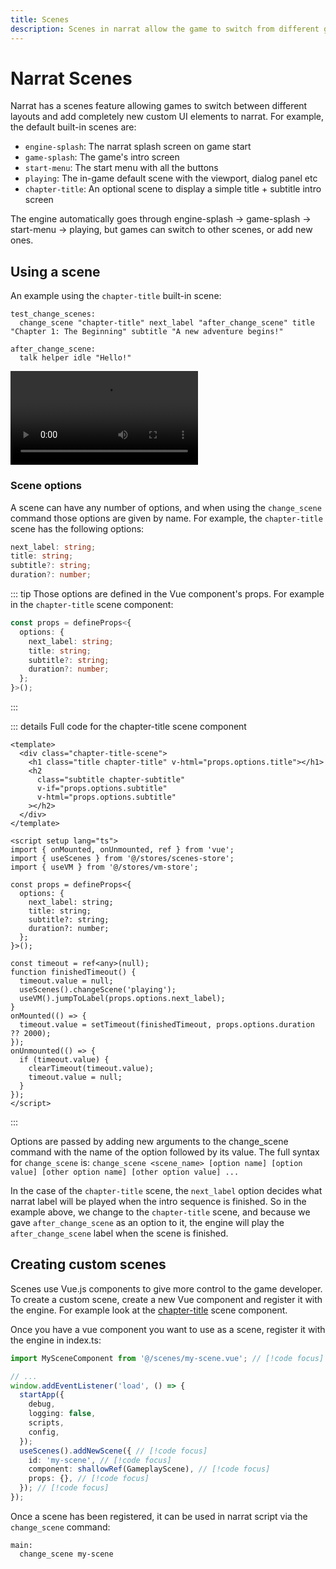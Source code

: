 ```yaml
---
title: Scenes
description: Scenes in narrat allow the game to switch from different game layouts that can be used for different purposes.
---
```


# Narrat Scenes

Narrat has a scenes feature allowing games to switch between different layouts and add completely new custom UI elements to narrat. For example, the default built-in scenes are:

- `engine-splash`: The narrat splash screen on game start
- `game-splash`: The game's intro screen
- `start-menu`: The start menu with all the buttons
- `playing`: The in-game default scene with the viewport, dialog panel etc
- `chapter-title`: An optional scene to display a simple title + subtitle intro screen

The engine automatically goes through engine-splash -> game-splash -> start-menu -> playing, but games can switch to other scenes, or add new ones.

## Using a scene

An example using the `chapter-title` built-in scene:

```narrat
test_change_scenes:
  change_scene "chapter-title" next_label "after_change_scene" title "Chapter 1: The Beginning" subtitle "A new adventure begins!"

after_change_scene:
  talk helper idle "Hello!"
```

<video controls="controls" src="./scenes/scenes.mp4" type="video/mp4" autoplay="true"></video>

### Scene options

A scene can have any number of options, and when using the `change_scene` command those options are given by name. For example, the `chapter-title` scene has the following options:

```ts
next_label: string;
title: string;
subtitle?: string;
duration?: number;
```

::: tip
Those options are defined in the Vue component's props. For example in the `chapter-title` scene component:

```ts
const props = defineProps<{
  options: {
    next_label: string;
    title: string;
    subtitle?: string;
    duration?: number;
  };
}>();
```

:::

::: details Full code for the chapter-title scene component

```vue
<template>
  <div class="chapter-title-scene">
    <h1 class="title chapter-title" v-html="props.options.title"></h1>
    <h2
      class="subtitle chapter-subtitle"
      v-if="props.options.subtitle"
      v-html="props.options.subtitle"
    ></h2>
  </div>
</template>

<script setup lang="ts">
import { onMounted, onUnmounted, ref } from 'vue';
import { useScenes } from '@/stores/scenes-store';
import { useVM } from '@/stores/vm-store';

const props = defineProps<{
  options: {
    next_label: string;
    title: string;
    subtitle?: string;
    duration?: number;
  };
}>();

const timeout = ref<any>(null);
function finishedTimeout() {
  timeout.value = null;
  useScenes().changeScene('playing');
  useVM().jumpToLabel(props.options.next_label);
}
onMounted(() => {
  timeout.value = setTimeout(finishedTimeout, props.options.duration ?? 2000);
});
onUnmounted(() => {
  if (timeout.value) {
    clearTimeout(timeout.value);
    timeout.value = null;
  }
});
</script>
```

:::

Options are passed by adding new arguments to the change_scene command with the name of the option followed by its value. The full syntax for `change_scene` is: `change_scene <scene_name> [option name] [option value] [other option name] [other option value] ...`

In the case of the `chapter-title` scene, the `next_label` option decides what narrat label will be played when the intro sequence is finished. So in the example above, we change to the `chapter-title` scene, and because we gave `after_change_scene` as an option to it, the engine will play the `after_change_scene` label when the scene is finished.

## Creating custom scenes

Scenes use Vue.js components to give more control to the game developer. To create a custom scene, create a new Vue component and register it with the engine. For example look at the [chapter-title](https://github.com/liana-p/narrat-engine/tree/main/packages/narrat/src/components/scenes/chapter-title.vue) scene component.

Once you have a vue component you want to use as a scene, register it with the engine in index.ts:

```ts
import MySceneComponent from '@/scenes/my-scene.vue'; // [!code focus]

// ...
window.addEventListener('load', () => {
  startApp({
    debug,
    logging: false,
    scripts,
    config,
  });
  useScenes().addNewScene({ // [!code focus]
    id: 'my-scene', // [!code focus]
    component: shallowRef(GameplayScene), // [!code focus]
    props: {}, // [!code focus]
  }); // [!code focus]
});
```

Once a scene has been registered, it can be used in narrat script via the `change_scene` command:

```narrat
main:
  change_scene my-scene
```
